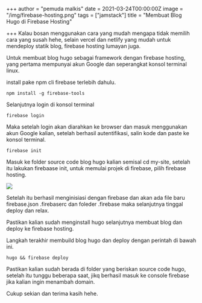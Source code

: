 +++
author = "pemuda malkis"
date = 2021-03-24T00:00:00Z
image = "/img/firebase-hosting.png"
tags = ["jamstack"]
title = "Membuat Blog Hugo di Firebase Hosting"

+++
Kalau bosan menggunakan cara yang mudah mengapa tidak memilih cara yang susah hehe, selain vercel dan netlify yang mudah untuk mendeploy statik blog, firebase hosting lumayan juga.

Untuk membuat blog hugo sebagai framework dengan firebase hosting, yang pertama mempunyai akun Google dan seperangkat konsol terminal linux.

install pake npm cli firebase terlebih dahulu.

    npm install -g firebase-tools

Selanjutnya login di konsol terminal

    firebase login

Maka setelah login akan diarahkan ke browser dan masuk menggunakan akun Google kalian, setelah berhasil autentifikasi, salin kode dan paste ke konsol terminal.

    firebase init

Masuk ke folder source code blog hugo kalian semisal cd my-site, setelah itu lakukan firebaase init, untuk memulai projek di firebase, pilih firebase hosting.

![](/img/img_20210324_193402.jpg)

Setelah itu berhasil menginisiasi dengan firebase dan akan ada file baru firebase.json .firebaserc dan foleder .firebase maka selanjutnya tinggal deploy dan relax.

Pastikan kalian sudah menginstall hugo selanjutnya membuat blog dan deploy ke firebase hosting. 

Langkah terakhir membuild blog hugo dan deploy dengan perintah di bawah ini. 

    hugo && firebase deploy

Pastikan kalian sudah berada di folder yang beriskan source code hugo, setelah itu tunggu beberapa saat, jikq berhasil masuk ke console firebase jika kalian ingin menambah domain. 

Cukup sekian dan terima kasih hehe.